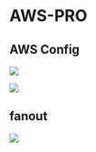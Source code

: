 # AWS-PRO

## AWS Config

![](https://user-images.githubusercontent.com/26511983/79032249-954fb480-7b6a-11ea-9497-bcb00e1fb3a5.png)

![](https://user-images.githubusercontent.com/26511983/79032590-6a1a9480-7b6d-11ea-95c7-9f831ca45b50.png)


## fanout

![](https://user-images.githubusercontent.com/26511983/79045695-037b9200-7bd2-11ea-8912-cb2e86cf7710.png)
